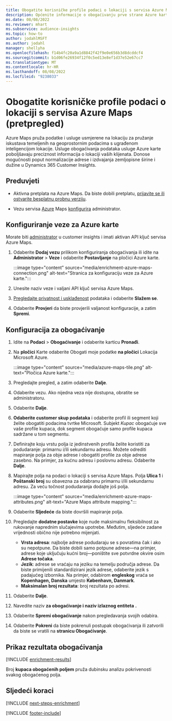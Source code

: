 ```yaml
---
title: Obogatite korisničke profile podaci o lokaciji s servisa Azure Maps (pretpregled)
description: Općenite informacije o obogaćivanju prve strane Azure kartama.
ms.date: 08/08/2022
ms.reviewer: mhart
ms.subservice: audience-insights
ms.topic: how-to
author: jodahlMSFT
ms.author: jodahl
manager: shellyha
ms.openlocfilehash: f14b4fc20a9a1d8842f42f9e0e656b3d8dcddcf4
ms.sourcegitcommit: b1d06fe26934f12f0c5ed13e8ef1d37e52e67cc7
ms.translationtype: MT
ms.contentlocale: hr-HR
ms.lasthandoff: 08/08/2022
ms.locfileid: "9238033"
---
```

# <a name="enrich-customer-profiles-with-location-data-from-azure-maps-preview"></a>Obogatite korisničke profile podaci o lokaciji s servisa Azure Maps (pretpregled)

Azure Maps pruža podatke i usluge usmjerene na lokaciju za pružanje iskustava temeljenih na geoprostornim podacima s ugrađenom inteligencijom lokacije. Usluge obogaćivanja podataka usluge Azure karte poboljšavaju preciznost informacija o lokaciji vaših klijenata. Donose mogućnosti poput normalizacije adrese i izdvajanja zemljopisne širine i dužine u Dynamics 365 Customer Insights.

## <a name="prerequisites"></a>Preduvjeti

- Aktivna pretplata na Azure Maps. Da biste dobili pretplatu, [prijavite se ili ostvarite besplatnu probnu verziju](https://azure.microsoft.com/services/azure-maps/).

- Vezu servisa [Azure](connections.md) Maps [konfigurira](#configure-the-connection-for-azure-maps) administrator.

## <a name="configure-the-connection-for-azure-maps"></a>Konfiguriranje veze za Azure karte

Morate biti [administrator](permissions.md#admin) u customer insights i imati aktivan API ključ servisa Azure Maps.

1. Odaberite **Dodaj vezu** prilikom konfiguriranja obogaćivanja ili idite na **Administrator** > **Veze** i odaberite **Postavljanje** na pločici Azure karte.

   :::image type="content" source="media/enrichment-azure-maps-connection.png" alt-text="Stranica za konfiguraciju veze za Azure karte.":::

1. Unesite naziv veze i valjani API ključ servisa Azure Maps.

1. [Pregledajte privatnost i usklađenost](connections.md#data-privacy-and-compliance) podataka i odaberite **Slažem se**.

1. Odaberite **Provjeri** da biste provjerili valjanost konfiguracije, a zatim **Spremi**.

## <a name="configure-the-enrichment"></a>Konfiguracija za obogaćivanje

1. Idite na **Podaci** > **Obogaćivanje** i odaberite karticu **Pronađi**.

1. Na **pločici** Karte odaberite Obogati moje podatke **na pločici** Lokacija Microsoft Azure.

   :::image type="content" source="media/azure-maps-tile.png" alt-text="Pločica Azure karte.":::

1. Pregledajte pregled, a zatim odaberite **Dalje**.

1. Odaberite vezu. Ako nijedna veza nije dostupna, obratite se administratoru.

1. Odaberite **Dalje**.

1. **Odaberite customer skup podataka** i odaberite profil ili segment koji želite obogatiti podacima tvrtke Microsoft. Subjekt *Kupac* obogaćuje sve vaše profile kupaca, dok segment obogaćuje samo profile kupaca sadržane u tom segmentu.

1. Definirajte koju vrstu polja iz jedinstvenih profila želite koristiti za podudaranje: primarnu i/ili sekundarnu adresu. Možete odrediti mapiranje polja za obje adrese i obogatiti profile za obje adrese zasebno. Na primjer, za kućnu adresu i poslovnu adresu. Odaberite **Dalje**.

1. Mapirajte polja na podaci o lokaciji s servisa Azure Maps. Polja **Ulica 1** i **Poštanski broj** su obavezna za odabranu primarnu i/ili sekundarnu adresu. Za veću točnost podudaranja dodajte još polja.

   :::image type="content" source="media/enrichment-azure-maps-attributes.png" alt-text="Azure Maps attribute mapping.":::

1. Odaberite **Sljedeće** da biste dovršili mapiranje polja.

1. Pregledajte **dodatne postavke** koje nude maksimalnu fleksibilnost za rukovanje naprednim slučajevima upotrebe. Međutim, sljedeće zadane vrijednosti obično nije potrebno mijenjati.

   - **Vrsta adresa**: najbolje adrese podudaraju se s povratima čak i ako su nepotpune. Da biste dobili samo potpune adrese&mdash;na primjer, adrese koje uključuju kućni broj&mdash;poništite sve potvrdne okvire osim **Adrese točaka**.
   - **Jezik**: adrese se vraćaju na jeziku na temelju područja adrese. Da biste primijenili standardizirani jezik adrese, odaberite jezik s padajućeg izbornika. Na primjer, odabirom **engleskog** vraća se **Kopenhagen, Danska** umjesto **København, Danmark**.
   - **Maksimalan broj rezultata**: broj rezultata po adresi.

1. Odaberite **Dalje**.

1. Navedite naziv **za obogaćivanje i naziv izlaznog entiteta** **.**

1. Odaberite **Spremi obogaćivanje** nakon pregledavanja svojih odabira.

1. Odaberite **Pokreni** da biste pokrenuli postupak obogaćivanja ili zatvorili da biste se vratili na **stranicu Obogaćivanje**.

## <a name="view-enrichment-results"></a>Prikaz rezultata obogaćivanja

[!INCLUDE [enrichment-results](includes/enrichment-results.md)]

Broj **kupaca obogaćenih poljem** pruža dubinsku analizu pokrivenosti svakog obogaćenog polja.

## <a name="next-steps"></a>Sljedeći koraci

[!INCLUDE [next-steps-enrichment](includes/next-steps-enrichment.md)]

[!INCLUDE [footer-include](includes/footer-banner.md)]
